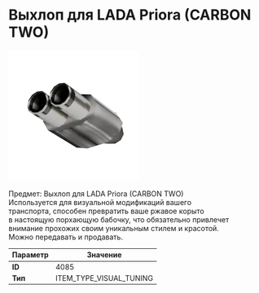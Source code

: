 # Выхлоп для LADA Priora (CARBON TWO)

![Item Image](../img/4085.webp?raw=true)

Предмет: Выхлоп для LADA Priora (CARBON TWO)<br>Используется для визуальной модификаций вашего<br>транспорта, способен превратить ваше ржавое корыто<br>в настоящую порхающую бабочку, что обязательно привлечет<br>внимание прохожих своим уникальным стилем и красотой.<br>Можно передавать и продавать.


| Параметр | Значение |
|----------|----------|
| **ID** | 4085 |
| **Тип** | ITEM_TYPE_VISUAL_TUNING |

